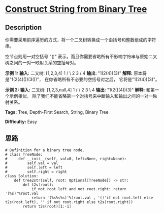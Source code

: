 # [Construct String from Binary Tree][title]

## Description

你需要采用前序遍历的方式，将一个二叉树转换成一个由括号和整数组成的字符串。

空节点则用一对空括号 "()" 表示。而且你需要省略所有不影响字符串与原始二叉树之间的一对一映射关系的空括号对。

**示例 1:**
            **输入:** 二叉树: [1,2,3,4]           1         /   \        2     3       /          4             **输出:** "1(2(4))(3)"        **解释:** 原本将是"1(2(4)())(3())"，    在你省略所有不必要的空括号对之后，    它将是"1(2(4))(3)"。    

**示例 2:**
            **输入:** 二叉树: [1,2,3,null,4]           1         /   \        2     3         \            4         **输出:** "1(2()(4))(3)"        **解释:** 和第一个示例相似，    除了我们不能省略第一个对括号来中断输入和输出之间的一对一映射关系。    


**Tags:** Tree, Depth-First Search, String, Binary Tree

**Difficulty:** Easy

## 思路

``` python3
# Definition for a binary tree node.
# class TreeNode:
#     def __init__(self, val=0, left=None, right=None):
#         self.val = val
#         self.left = left
#         self.right = right
class Solution:
    def tree2str(self, root: Optional[TreeNode]) -> str:
        def t2s(root):
            if not root.left and not root.right: return '(%s)'%root.val
            return '(%s%s%s)'%(root.val , '()'if not root.left else t2s(root.left), '' if not root.right else t2s(root.right))
        return t2s(root)[1:-1]
```

[title]: https://leetcode-cn.com/problems/construct-string-from-binary-tree
